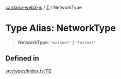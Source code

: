 [cardano-web3-js](../../../index.md) / [T](../index.md) / NetworkType

# Type Alias: NetworkType

> **NetworkType**: `"mainnet"` \| `"testnet"`

## Defined in

[src/types/index.ts:112](https://github.com/xray-network/cardano-web3-js/blob/c2cd49478a527b9b57b4028f4ad7add1c4bff5b8/src/types/index.ts#L112)
